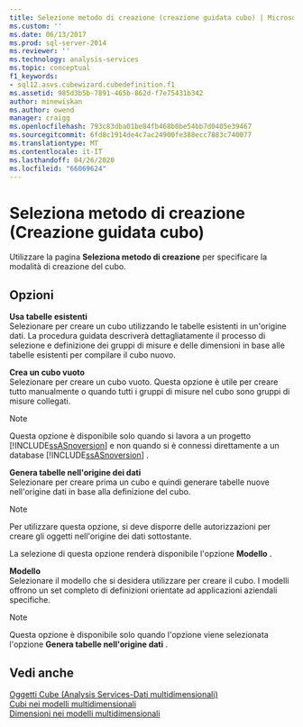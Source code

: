```yaml
---
title: Selezione metodo di creazione (creazione guidata cubo) | Microsoft Docs
ms.custom: ''
ms.date: 06/13/2017
ms.prod: sql-server-2014
ms.reviewer: ''
ms.technology: analysis-services
ms.topic: conceptual
f1_keywords:
- sql12.asvs.cubewizard.cubedefinition.f1
ms.assetid: 985d3b5b-7891-465b-862d-f7e75431b342
author: minewiskan
ms.author: owend
manager: craigg
ms.openlocfilehash: 793c83dba01be84fb468b0be54bb7d0405e39467
ms.sourcegitcommit: 6fd8c1914de4c7ac24900fe388ecc7883c740077
ms.translationtype: MT
ms.contentlocale: it-IT
ms.lasthandoff: 04/26/2020
ms.locfileid: "66069624"
---
```

# <a name="select-creation-method-cube-wizard"></a>Seleziona metodo di creazione (Creazione guidata cubo)
  Utilizzare la pagina **Seleziona metodo di creazione** per specificare la modalità di creazione del cubo.  
  
## <a name="options"></a>Opzioni  
 **Usa tabelle esistenti**  
 Selezionare per creare un cubo utilizzando le tabelle esistenti in un'origine dati. La procedura guidata descriverà dettagliatamente il processo di selezione e definizione dei gruppi di misure e delle dimensioni in base alle tabelle esistenti per compilare il cubo nuovo.  
  
 **Crea un cubo vuoto**  
 Selezionare per creare un cubo vuoto. Questa opzione è utile per creare tutto manualmente o quando tutti i gruppi di misure nel cubo sono gruppi di misure collegati.  
  
> [!NOTE]  
>  Questa opzione è disponibile solo quando si lavora a un progetto [!INCLUDE[ssASnoversion](../includes/ssasnoversion-md.md)] e non quando si è connessi direttamente a un database [!INCLUDE[ssASnoversion](../includes/ssasnoversion-md.md)] .  
  
 **Genera tabelle nell'origine dei dati**  
 Selezionare per creare prima un cubo e quindi generare tabelle nuove nell'origine dati in base alla definizione del cubo.  
  
> [!NOTE]  
>  Per utilizzare questa opzione, si deve disporre delle autorizzazioni per creare gli oggetti nell'origine dei dati sottostante.  
  
 La selezione di questa opzione renderà disponibile l'opzione **Modello** .  
  
 **Modello**  
 Selezionare il modello che si desidera utilizzare per creare il cubo. I modelli offrono un set completo di definizioni orientate ad applicazioni aziendali specifiche.  
  
> [!NOTE]  
>  Questa opzione è disponibile solo quando l'opzione viene selezionata l'opzione **Genera tabelle nell'origine dati** .  
  
## <a name="see-also"></a>Vedi anche  
 [Oggetti Cube &#40;Analysis Services-Dati multidimensionali&#41;](multidimensional-models-olap-logical-cube-objects/cube-objects-analysis-services-multidimensional-data.md)   
 [Cubi nei modelli multidimensionali](multidimensional-models/cubes-in-multidimensional-models.md)   
 [Dimensioni nei modelli multidimensionali](multidimensional-models/dimensions-in-multidimensional-models.md)  
  
  
